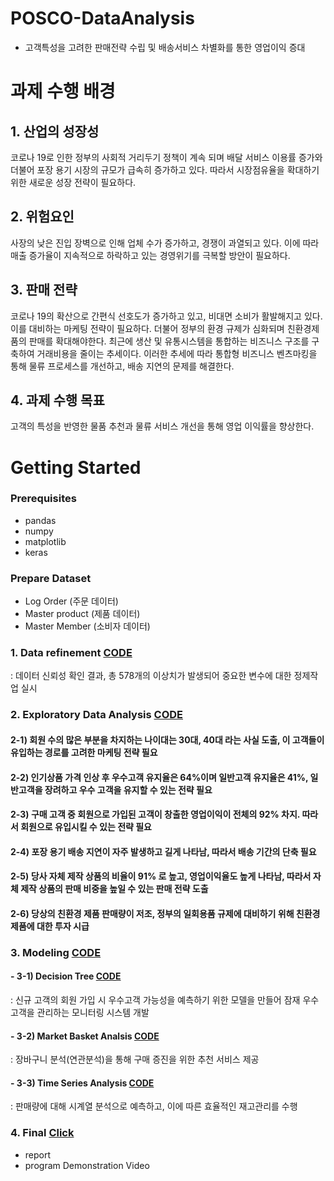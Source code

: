 # POSCO-DataAnalysis  
- 고객특성을 고려한 판매전략 수립 및 배송서비스 차별화를 통한 영업이익 증대

# 과제 수행 배경
## 1. 산업의 성장성
코로나 19로 인한 정부의 사회적 거리두기 정책이 계속 되며 배달 서비스 이용률 증가와 더불어 포장 용기 시장의 규모가 급속히 증가하고 있다. 따라서 시장점유율을 확대하기 위한 새로운 성장 전략이 필요하다. 

## 2. 위험요인  
사장의 낮은 진입 장벽으로 인해 업체 수가 증가하고, 경쟁이 과열되고 있다. 이에 따라 매출 증가율이 지속적으로 하락하고 있는 경영위기를 극복할 방안이 필요하다. 

## 3. 판매 전략
코로나 19의 확산으로 간편식 선호도가 증가하고 있고, 비대면 소비가 활발해지고 있다. 이를 대비하는 마케팅 전략이 필요하다. 더불어 정부의 환경 규제가 심화되며 친환경제품의 판매를 확대해야한다. 최근에 생산 및 유통시스템을 통합하는 비즈니스 구조를 구축하여 거래비용을 줄이는 추세이다. 이러한 추세에 따라 통합형 비즈니스 벤츠마킹을 통해 물류 프로세스를 개선하고, 배송 지연의 문제를 해결한다. 

## 4. 과제 수행 목표
고객의 특성을 반영한 물품 추천과 물류 서비스 개선을 통해 영업 이익률을 향상한다. 

# Getting Started

### Prerequisites
- pandas
- numpy
- matplotlib
- keras

### Prepare Dataset
 - Log Order (주문 데이터)    
 - Master product (제품 데이터)    
 - Master Member (소비자 데이터)  


### 1. Data refinement    [CODE](https://github.com/youngbinwoo/POSCO-DataAnalysis/tree/master/Data%20refinement)  
: 데이터 신뢰성 확인 결과, 총 578개의 이상치가 발생되어 중요한 변수에 대한 정제작업 실시

### 2. Exploratory Data Analysis    [CODE](https://github.com/youngbinwoo/POSCO-DataAnalysis/tree/master/Exploratory%20Data%20Analysis)  
#### 2-1) 회원 수의 많은 부분을 차지하는 나이대는 30대, 40대 라는 사실 도출, 이 고객들이 유입하는 경로를 고려한 마케팅 전략 필요    
#### 2-2) 인기상품 가격 인상 후 우수고객 유지율은 64%이며 일반고객 유지율은 41%, 일반고객을 장려하고 우수 고객을 유지할 수 있는 전략 필요    
#### 2-3) 구매 고객 중 회원으로 가입된 고객이 창출한 영업이익이 전체의 92% 차지. 따라서 회원으로 유입시킬 수 있는 전략 필요  
#### 2-4) 포장 용기 배송 지연이 자주 발생하고 길게 나타남, 따라서 배송 기간의 단축 필요  
#### 2-5) 당사 자체 제작 상품의 비율이 91% 로 높고, 영업이익율도 높게 나타남, 따라서 자체 제작 상품의 판매 비중을 높일 수 있는 판매 전략 도출  
#### 2-6) 당상의 친환경 제품 판매량이 저조, 정부의 일회용품 규제에 대비하기 위해 친환경 제품에 대한 투자 시급


### 3. Modeling    [CODE](https://github.com/youngbinwoo/POSCO-DataAnalysis/tree/master/Modeling)    

#### - 3-1) Decision Tree    [CODE](https://github.com/youngbinwoo/POSCO-DataAnalysis/tree/master/Modeling/Decision%20Tree)  
: 신규 고객의 회원 가입 시 우수고객 가능성을 예측하기 위한 모델을 만들어 잠재 우수 고객을 관리하는 모니터링 시스템 개발
#### - 3-2) Market Basket Analsis    [CODE](https://github.com/youngbinwoo/POSCO-DataAnalysis/tree/master/Modeling/Market%20Basket%20Analsis)     
: 장바구니 분석(연관분석)을 통해 구매 증진을 위한 추천 서비스 제공
#### - 3-3) Time Series Analysis    [CODE](https://github.com/youngbinwoo/POSCO-DataAnalysis/tree/master/Modeling/Time%20Series%20Analysis)    
: 판매량에 대해 시계열 분석으로 예측하고, 이에 따른 효율적인 재고관리를 수행


### 4. Final [Click](https://github.com/youngbinwoo/POSCO-DataAnalysis/tree/master/Final) 
- report  
- program Demonstration Video

